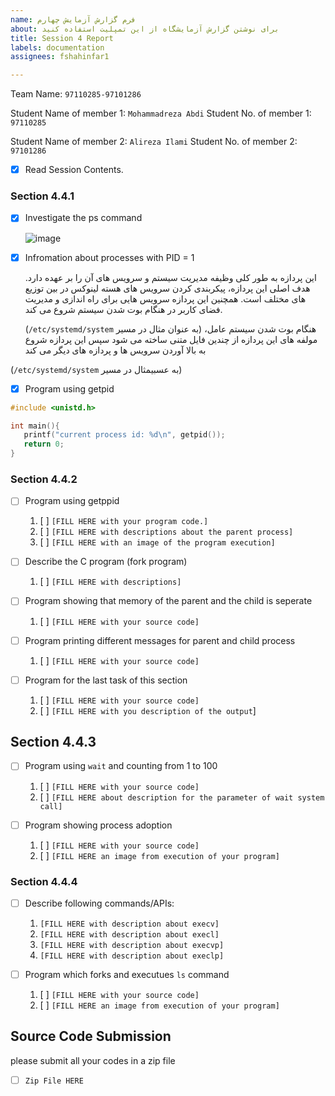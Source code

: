 ```yaml
---
name: فرم گزارش آزمایش چهارم
about: برای نوشتن گزارش آزمایشگاه از این تمپلیت استفاده کنید
title: Session 4 Report
labels: documentation
assignees: fshahinfar1

---
```


Team Name: `97110285-97101286`

Student Name of member 1: `Mohammadreza Abdi`
Student No. of member 1: `97110285`

Student Name of member 2: `Alireza Ilami`
Student No. of member 2: `97101286`

- [x] Read Session Contents.

### Section 4.4.1
- [x] Investigate the ps command
    
    ![image](https://user-images.githubusercontent.com/45341111/128358902-9bf2cbe6-f853-4459-a79d-8af64f3a97a0.png)
    
- [x] Infromation about processes with PID = 1
    
    این پردازه به طور کلی وظیفه مدیریت سیستم و سرویس های آن را بر عهده دارد. هدف اصلی این پردازه، پیکربندی کردن سرویس های هسته لینوکس در بین توزیع های مختلف است. همچنین این پردازه سرویس هایی برای راه اندازی و مدیریت فضای کاربر در هنگام بوت شدن سیستم شروع می کند.  
    
    (`/etc/systemd/system` به عنوان مثال در مسیر) هنگام بوت شدن سیستم عامل، مولفه های این پردازه از چندین فایل متنی ساخته می شود
    سپس این پردازه شروع به بالا آوردن سرویس ها و پردازه های دیگر می کند


(‍`/etc/systemd/system` به عسبیمثال در مسیر)
- [x] Program using getpid

```c #include <stdio.h>
#include <unistd.h>

int main(){
   printf("current process id: %d\n", getpid());
   return 0;
}
```

### Section 4.4.2


- [ ] Program using getppid
    1. [ ] `[FILL HERE with your program code.]`
    1. [ ] `[FILL HERE with descriptions about the parent process]`
    1. [ ] `[FILL HERE with an image of the program execution]`

- [ ] Describe the C program (fork program)
    1. [ ] `[FILL HERE with descriptions]`

- [ ] Program showing that memory of the parent and the child is seperate
    1. [ ] `[FILL HERE with your source code]`

- [ ] Program printing different messages for parent and child process
    1. [ ] `[FILL HERE with your source code]`

- [ ] Program for the last task of this section
    1. [ ] `[FILL HERE with your source code]`
    1. [ ] `[FILL HERE with you description of the output`]

## Section 4.4.3

- [ ] Program using `wait` and counting from 1 to 100
    1. [ ] `[FILL HERE with your source code]`
    1. [ ] `[FILL HERE about description for the parameter of wait system call]`

- [ ] Program showing process adoption
    1. [ ] `[FILL HERE with your source code]`
    1. [ ] `[FILL HERE an image from execution of your program]`

### Section 4.4.4

- [ ] Describe following commands/APIs:
    1. `[FILL HERE with description about execv]`
    1. `[FILL HERE with description about execl]`
    1. `[FILL HERE with description about execvp]`
    1. `[FILL HERE with description about execlp]`

- [ ] Program which forks and executues `ls` command
    1. [ ] `[FILL HERE with your source code]`
    1. [ ] `[FILL HERE an image from execution of your program]`

## Source Code Submission

please submit all your codes in a zip file

 - [ ] `Zip File HERE`
